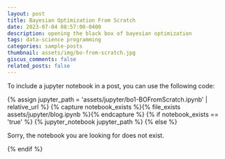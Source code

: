 ```yaml
---
layout: post
title: Bayesian Optimization From Scratch
date: 2023-07-04 08:57:00-0400
description: opening the black box of bayesian optimization
tags: data-science programming
categories: sample-posts
thumbnail: assets/img/bo-from-scratch.jpg
giscus_comments: false
related_posts: false
---
```


To include a jupyter notebook in a post, you can use the following code:

{% assign jupyter_path = 'assets/jupyter/bo1-BOFromScratch.ipynb' | relative_url %}
{% capture notebook_exists %}{% file_exists assets/jupyter/blog.ipynb %}{% endcapture %}
{% if notebook_exists == 'true' %}
  {% jupyter_notebook jupyter_path %}
{% else %}
  <p>Sorry, the notebook you are looking for does not exist.</p>
{% endif %}
